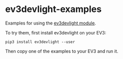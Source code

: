 # ev3devlight-examples
Examples for using the [ev3devlight module](https://github.com/laurensvalk/ev3devlight).

To try them, first install ev3devlight on your EV3:

```
pip3 install ev3devlight --user
```

Then copy one of the examples to your EV3 and run it.